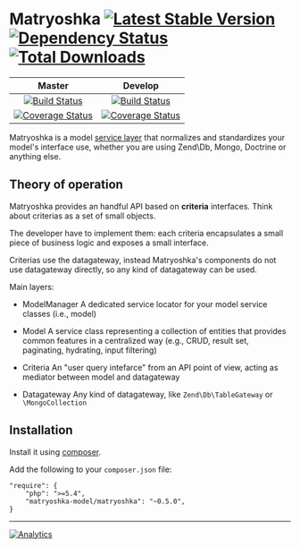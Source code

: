 # Matryoshka [![Latest Stable Version](https://poser.pugx.org/matryoshka-model/matryoshka/v/stable.png)](https://packagist.org/packages/matryoshka-model/matryoshka)&nbsp;[![Dependency Status](https://www.versioneye.com/user/projects/5433b5fc84981fb8820000df/badge.svg)](https://www.versioneye.com/user/projects/5433b5fc84981fb8820000df)&nbsp;[![Total Downloads](https://poser.pugx.org/matryoshka-model/matryoshka/downloads.svg)](https://packagist.org/packages/matryoshka-model/matryoshka)

| Master  | Develop |
|:-------------:|:-------------:|
| [![Build Status](https://secure.travis-ci.org/matryoshka-model/matryoshka.svg?branch=master)](https://travis-ci.org/matryoshka-model/matryoshka)  | [![Build Status](https://secure.travis-ci.org/matryoshka-model/matryoshka.svg?branch=develop)](https://travis-ci.org/matryoshka-model/matryoshka)  |
| [![Coverage Status](https://coveralls.io/repos/matryoshka-model/matryoshka/badge.png?branch=master)](https://coveralls.io/r/matryoshka-model/matryoshka)  | [![Coverage Status](https://coveralls.io/repos/matryoshka-model/matryoshka/badge.png?branch=develop)](https://coveralls.io/r/matryoshka-model/matryoshka)  |

Matryoshka is a model [service layer](http://martinfowler.com/eaaCatalog/serviceLayer.html) that normalizes and standardizes your model's interface use, whether you are using Zend\Db, Mongo, Doctrine or anything else.

## Theory of operation

Matryoshka provides an handful API based on **criteria** interfaces. Think about criterias as a set of small objects.

The developer have to implement them: each criteria encapsulates a small piece of business logic and exposes a small interface.

Criterias use the datagateway, instead Matryoshka's components do not use datagateway directly, so any kind of datagateway can be used.

Main layers:

* ModelManager
    A dedicated service locator for your model service classes (i.e., model)

* Model
    A service class representing a collection of entities that provides common features in a centralized way (e.g., CRUD, result set, paginating, hydrating, input filtering)

* Criteria
    An "user query intefarce" from an API point of view, acting as mediator between model and datagateway

* Datagateway
    Any kind of datagateway, like `Zend\Db\TableGateway` or `\MongoCollection`


## Installation

Install it using [composer](http://getcomposer.org).

Add the following to your `composer.json` file:

```
"require": {
    "php": ">=5.4",
    "matryoshka-model/matryoshka": "~0.5.0",
}
```

---

[![Analytics](https://ga-beacon.appspot.com/UA-49655829-1/matryoshka-model/matryoshka)](https://github.com/igrigorik/ga-beacon)

